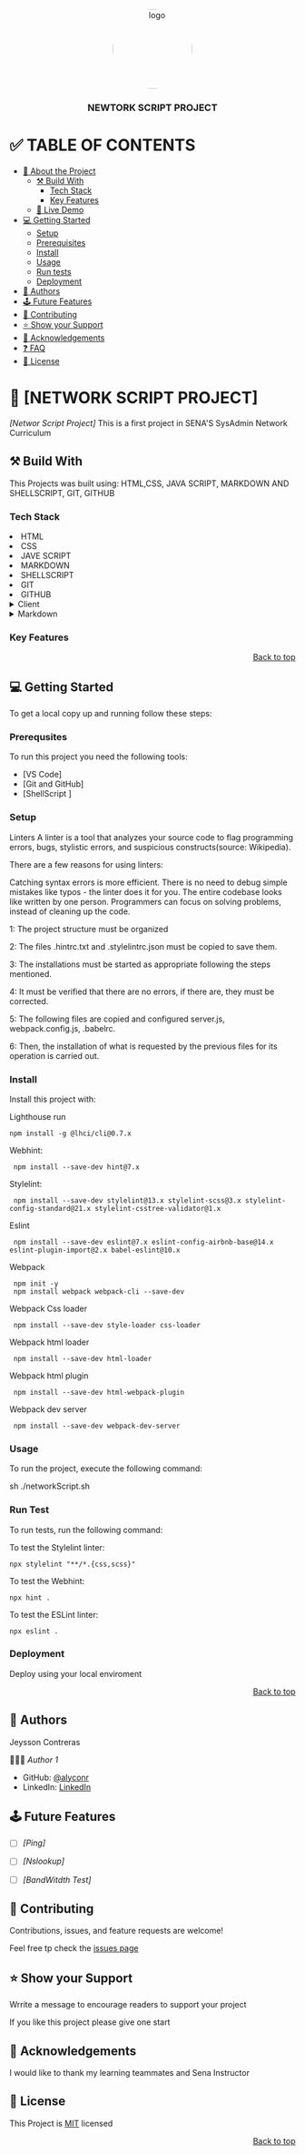 <a name="readme-top"></a>

<div align="center">

<img src="logo.png" alt="logo" width="140" height="auto" style="border-radius:50%"   />
<br/>
<h3><b>NEWTORK SCRIPT PROJECT</b>

</div>

# ✅ TABLE OF CONTENTS
- [📖 About the Project](#about-project)
  - [⚒️ Build With](#built-with)
    - [Tech Stack](#tech-stack)
    - [Key Features](#key-features)
  - [🚀 Live Demo](#live-demo)
 - [💻 Getting Started](#getting-started)
   - [Setup](#setup)
   -  [Prerequisites](#prerequisites)
   - [Install](#install)
   - [Usage](#usage)
   - [Run tests](#run-tests)
   - [Deployment](#deployment)
- [👥 Authors](#authors)
- [🕹️ Future Features](#future-features)
- [🤝 Contributing](#contributing)
- [⭐ Show your Support](#support)
- [👏 Acknowledgements ](#ackknowledgements)
- [❓ FAQ ](#faq)
- [📃 License](#license)

# 📖 [NETWORK SCRIPT PROJECT]<a name="about-project"></a>

*[Networ Script Project]* This is a first project in SENA'S   SysAdmin Network Curriculum

## ⚒️ Build With <a name="built-with"></a>

<p>
This Projects was built using:
HTML,CSS, JAVA SCRIPT, MARKDOWN AND SHELLSCRIPT, GIT, GITHUB
</p>

### Tech Stack <a name="tech-stack"></a>

<li> HTML </li>
<li> CSS </li>
<li> JAVE SCRIPT </li>
<li> MARKDOWN </li>
<li> SHELLSCRIPT </li>
<li> GIT </li>
<li> GITHUB </li>

<details>
<summary> Client </summary>
    <ul>
    <li><a href="
https://developer.mozilla.org/es/docs/Web/HTML
">HTML</a></li>    
    </ul>
</details>

<details>
<summary>Markdown</summary>
<ul>
<li><a href="
https://markdown.es/sintaxis-markdown/
">Markdown</a></li>
</ul>
</details>


### Key Features <a name="key-features"></a>

<p align="right"><a href="#readme-top">Back to top</a></p>

## 💻 Getting Started <a name="getting-started"></a>


To get a local copy up and running follow these steps:

### Prerequsites 

To run this project you need the following tools:

- [VS Code]
- [Git and GitHub]
- [ShellScript ]

### Setup

Linters
A linter is a tool that analyzes your source code to flag programming errors, bugs, stylistic errors, and suspicious constructs(source: Wikipedia).

There are a few reasons for using linters:

Catching syntax errors is more efficient. There is no need to debug simple mistakes like typos - the linter does it for you.
The entire codebase looks like written by one person.
Programmers can focus on solving problems, instead of cleaning up the code.

1: The project structure must be organized

2: The files .hintrc.txt and .stylelintrc.json must be copied to save them.

3: The installations must be started as appropriate following the steps mentioned.

4: It must be verified that there are no errors, if there are, they must be corrected.

5: The following files are copied and configured 
server.js, webpack.config.js, .babelrc.

6: Then, the installation of what is requested by the previous files for its operation is carried out.


### Install

Install this project with:

Lighthouse run

    npm install -g @lhci/cli@0.7.x
Webhint:

     npm install --save-dev hint@7.x
Stylelint:

     npm install --save-dev stylelint@13.x stylelint-scss@3.x stylelint-config-standard@21.x stylelint-csstree-validator@1.x
Eslint

     npm install --save-dev eslint@7.x eslint-config-airbnb-base@14.x eslint-plugin-import@2.x babel-eslint@10.x

Webpack

     npm init -y
     npm install webpack webpack-cli --save-dev
Webpack Css loader

     npm install --save-dev style-loader css-loader
Webpack html loader

     npm install --save-dev html-loader
Webpack html plugin

     npm install --save-dev html-webpack-plugin
Webpack dev server

     npm install --save-dev webpack-dev-server     



### Usage 

To run the project, execute the following command:

sh
./networkScript.sh


### Run Test

To run tests, run the following command:

To test the Stylelint linter:

    npx stylelint "**/*.{css,scss}"
To test the Webhint:

    npx hint .
To test the ESLint linter:

    npx eslint .



### Deployment

Deploy using your local enviroment

<p align="right"><a href="#readme-top">Back to top</a></p>

## 👥 Authors <a name="authors"></a>

Jeysson Contreras

🧑🏻‍💻 *Author 1*

 - GitHub: [@alyconr](
https://github.com/alyconr
)
 - LinkedIn: [LinkedIn](
https://www.linkedin.com/in/jeysson-aly-contreras
)


## 🕹️ Future Features <a name="future-features"></a>

- [ ] *[Ping]*
- [ ] *[Nslookup]*
- [ ] *[BandWitdth Test]*


## 🤝 Contributing <a name="contributing"></a>


Contributions, issues, and  feature requests are welcome!

Feel free tp check the [issues page](
https://github.com/alyconr/Network-Shell-Script-/issues
)


## ⭐ Show your Support

Wrrite a message to encourage readers to support your project

If you like this project please give one start

## 👏 Acknowledgements <a name="acknowledgements"></a>

I would like to thank my learning teammates  and Sena Instructor

## 📃 License <a name="license"></a>

This Project is [MIT](./LICENSE.md) licensed

<p align="right"><a href="#readme-top">Back to top</a></p>